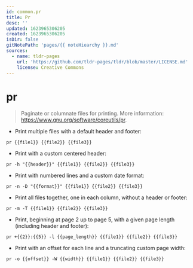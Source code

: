 ```yaml
---
id: common.pr
title: Pr
desc: ''
updated: 1623965306205
created: 1623965306205
isDir: false
gitNotePath: 'pages/{{ noteHiearchy }}.md'
sources:
  - name: tldr-pages
    url: 'https://github.com/tldr-pages/tldr/blob/master/LICENSE.md'
    license: Creative Commons
---
```

# pr

> Paginate or columnate files for printing.
> More information: <https://www.gnu.org/software/coreutils/pr>.

- Print multiple files with a default header and footer:

`pr {{file1}} {{file2}} {{file3}}`

- Print with a custom centered header:

`pr -h "{{header}}" {{file1}} {{file2}} {{file3}}`

- Print with numbered lines and a custom date format:

`pr -n -D "{{format}}" {{file1}} {{file2}} {{file3}}`

- Print all files together, one in each column, without a header or footer:

`pr -m -T {{file1}} {{file2}} {{file3}}`

- Print, beginning at page 2 up to page 5, with a given page length (including header and footer):

`pr +{{2}}:{{5}} -l {{page_length}} {{file1}} {{file2}} {{file3}}`

- Print with an offset for each line and a truncating custom page width:

`pr -o {{offset}} -W {{width}} {{file1}} {{file2}} {{file3}}`

